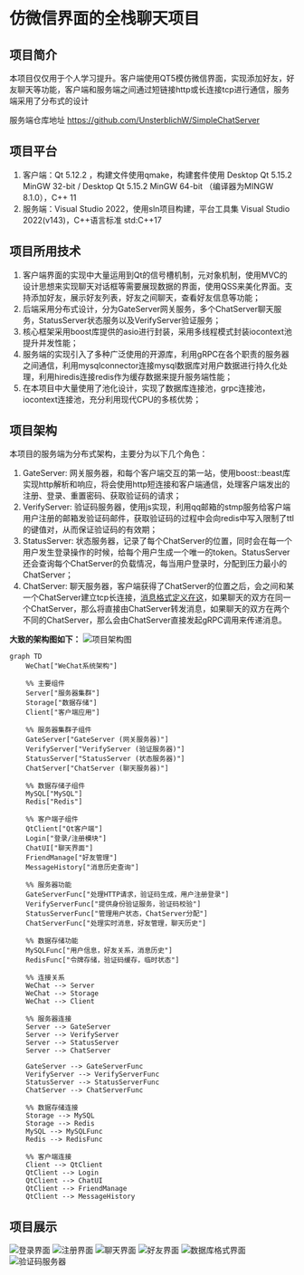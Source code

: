 # 仿微信界面的全栈聊天项目

## 项目简介
本项目仅仅用于个人学习提升。客户端使用QT5模仿微信界面，实现添加好友，好友聊天等功能，客户端和服务端之间通过短链接http或长连接tcp进行通信，服务端采用了分布式的设计

服务端仓库地址 https://github.com/UnsterblichW/SimpleChatServer


## 项目平台
1. 客户端：Qt 5.12.2 ，构建文件使用qmake，构建套件使用 Desktop Qt 5.15.2 MinGW 32-bit / Desktop Qt 5.15.2 MinGW 64-bit （编译器为MINGW 8.1.0），C++ 11
2. 服务端：Visual Studio 2022，使用sln项目构建，平台工具集 Visual Studio 2022(v143)，C++语言标准 std:C++17


## 项目所用技术
1. 客户端界面的实现中大量运用到Qt的信号槽机制，元对象机制，使用MVC的设计思想来实现聊天对话框等需要展现数据的界面，使用QSS来美化界面。支持添加好友，展示好友列表，好友之间聊天，查看好友信息等功能；
2. 后端采用分布式设计，分为GateServer网关服务，多个ChatServer聊天服务，StatusServer状态服务以及VerifyServer验证服务；
3. 核心框架采用boost库提供的asio进行封装，采用多线程模式封装iocontext池提升并发性能；
4. 服务端的实现引入了多种广泛使用的开源库，利用gRPC在各个职责的服务器之间通信，利用mysqlconnector连接mysql数据库对用户数据进行持久化处理，利用hiredis连接redis作为缓存数据来提升服务端性能；
5. 在本项目中大量使用了池化设计，实现了数据库连接池，grpc连接池，iocontext连接池，充分利用现代CPU的多核优势；


## 项目架构
本项目的服务端为分布式架构，主要分为以下几个角色：
1. GateServer: 网关服务器，和每个客户端交互的第一站，使用boost::beast库实现http解析和响应，将会使用http短连接和客户端通信，处理客户端发出的注册、登录、重置密码、获取验证码的请求；
2. VerifyServer: 验证码服务器，使用js实现，利用qq邮箱的stmp服务给客户端用户注册的邮箱发验证码邮件，获取验证码的过程中会向redis中写入限制了ttl的键值对，从而保证验证码的有效期；
4. StatusServer: 状态服务器，记录了每个ChatServer的位置，同时会在每一个用户发生登录操作的时候，给每个用户生成一个唯一的token。StatusServer还会查询每个ChatServer的负载情况，每当用户登录时，分配到压力最小的ChatServer；
5. ChatServer: 聊天服务器，客户端获得了ChatServer的位置之后，会之间和某一个ChatServer建立tcp长连接，[消息格式定义在这](https://github.com/UnsterblichW/SimpleChatServer/blob/master/ChatServer/ChatServer/MsgNode.h)，如果聊天的双方在同一个ChatServer，那么将直接由ChatServer转发消息，如果聊天的双方在两个不同的ChatServer，那么会由ChatServer直接发起gRPC调用来传递消息。

**大致的架构图如下：**
![项目架构图](ShowPics/SimpleWeChat.png)
```mermaid
graph TD
    WeChat["WeChat系统架构"]

    %% 主要组件
    Server["服务器集群"]
    Storage["数据存储"]
    Client["客户端应用"]

    %% 服务器集群子组件
    GateServer["GateServer (网关服务器)"]
    VerifyServer["VerifyServer (验证服务器)"]
    StatusServer["StatusServer (状态服务器)"]
    ChatServer["ChatServer (聊天服务器)"]

    %% 数据存储子组件
    MySQL["MySQL"]
    Redis["Redis"]

    %% 客户端子组件
    QtClient["Qt客户端"]
    Login["登录/注册模块"]
    ChatUI["聊天界面"]
    FriendManage["好友管理"]
    MessageHistory["消息历史查询"]

    %% 服务器功能
    GateServerFunc["处理HTTP请求，验证码生成，用户注册登录"]
    VerifyServerFunc["提供身份验证服务，验证码校验"]
    StatusServerFunc["管理用户状态，ChatServer分配"]
    ChatServerFunc["处理实时消息，好友管理，聊天历史"]

    %% 数据存储功能
    MySQLFunc["用户信息，好友关系，消息历史"]
    RedisFunc["令牌存储，验证码缓存，临时状态"]

    %% 连接关系
    WeChat --> Server
    WeChat --> Storage
    WeChat --> Client

    %% 服务器连接
    Server --> GateServer
    Server --> VerifyServer
    Server --> StatusServer
    Server --> ChatServer

    GateServer --> GateServerFunc
    VerifyServer --> VerifyServerFunc
    StatusServer --> StatusServerFunc
    ChatServer --> ChatServerFunc

    %% 数据存储连接
    Storage --> MySQL
    Storage --> Redis
    MySQL --> MySQLFunc
    Redis --> RedisFunc

    %% 客户端连接
    Client --> QtClient
    QtClient --> Login
    QtClient --> ChatUI
    QtClient --> FriendManage
    QtClient --> MessageHistory
```


## 项目展示
![登录界面](ShowPics/登录界面.png)
![注册界面](ShowPics/注册界面.png)
![聊天界面](ShowPics/chat.png)
![好友界面](ShowPics/friend.png)
![数据库格式界面](ShowPics/mysql_data.png)
![验证码服务器](ShowPics/VerifyServer.png)
